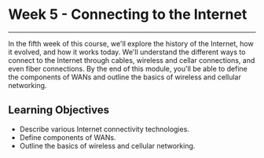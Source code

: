 # Week 5 - Connecting to the Internet
-------------------------------------
In the fifth week of this course, we'll explore the history of the Internet, how it evolved, and how it works today. We'll understand the different ways to connect to the Internet through cables, wireless and cellar connections, and even fiber connections. By the end of this module, you'll be able to define the components of WANs and outline the basics of wireless and cellular networking.

Learning Objectives
-------------------
* Describe various Internet connectivity technologies.
* Define components of WANs.
* Outline the basics of wireless and cellular networking.
